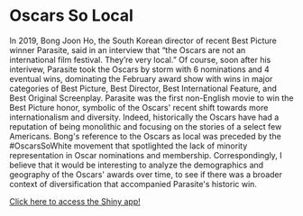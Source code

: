 # Oscars So Local
In 2019, Bong Joon Ho, the South Korean director of recent Best Picture winner Parasite, said in an interview that “the Oscars are not an international film festival. They’re very local.” Of course, soon after his interivew, Parasite took the Oscars by storm with 6 nominations and 4 eventual wins, dominating the February award show with wins in major categories of Best Picture, Best Director, Best International Feature, and Best Original Screenplay. Parasite was the first non-English movie to win the Best Picture honor, symbolic of the Oscars' recent shift towards more internationalism and diversity. Indeed, historically the Oscars have had a reputation of being monolithic and focusing on the stories of a select few Americans. Bong's reference to the Oscars as local was preceded by the #OscarsSoWhite movement that spotlighted the lack of minority representation in Oscar nominations and membership. Correspondingly, I believe that it would be interesting to analyze the demographics and geography of the Oscars' awards over time, to see if there was a broader context of diversification that accompanied Parasite's historic win.

[Click here to access the Shiny app!](https://richard-zhu-64.shinyapps.io/Oscars_Local/)

